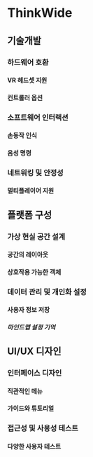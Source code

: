 # ThinkWide
## 기술개발
### 하드웨어 호환
#### VR 헤드셋 지원
#### 컨트롤러 옵션
### 소프트웨어 인터랙션
#### 손동작 인식
#### 음성 명령
### 네트워킹 및 안정성
#### 멀티플레이어 지원
## 플랫폼 구성
### 가상 현실 공간 설계
#### 공간의 레이아웃
#### 상호작용 가능한 객체
### 데이터 관리 및 개인화 설정
#### 사용자 정보 저장
##### 마인드맵 설정 기억
## UI/UX 디자인
### 인터페이스 디자인
#### 직관적인 메뉴
#### 가이드와 튜토리얼
### 접근성 및 사용성 테스트
#### 다양한 사용자 테스트
